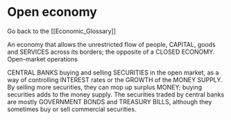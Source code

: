 # Open economy

Go back to the [[Economic_Glossary]]


An economy that allows the unrestricted flow of people, CAPITAL, goods and SERVICES across its borders; the opposite of a CLOSED ECONOMY.
Open-market operations

CENTRAL BANKS buying and selling SECURITIES in the open market, as a way of controlling INTEREST rates or the GROWTH of the MONEY SUPPLY. By selling more securities, they can mop up surplus MONEY; buying securities adds to the money supply. The securities traded by central banks are mostly GOVERNMENT BONDS and TREASURY BILLS, although they sometimes buy or sell commercial securities.

